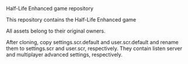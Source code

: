 Half-Life Enhanced game repository

This repository contains the Half-Life Enhanced game

All assets belong to their original owners.

After cloning, copy settings.scr.default and user.scr.default and rename them to settings.scr and user.scr, respectively.
They contain listen server and multiplayer advanced settings, respectively.